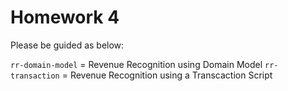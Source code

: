 # Homework 4

Please be guided as below:

`rr-domain-model` = Revenue Recognition using Domain Model
`rr-transaction` = Revenue Recognition using a Transcaction Script
